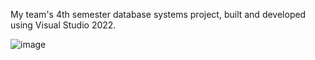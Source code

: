 My team's 4th semester database systems project, built and developed using Visual Studio 2022.



![image](https://user-images.githubusercontent.com/64956185/175757305-e3571d9e-9dcc-4823-a4ed-7b7a24cfefab.png)

